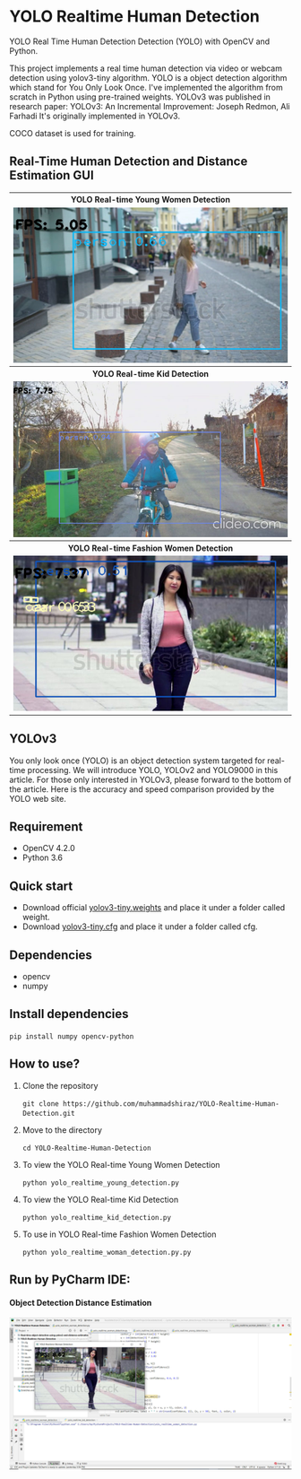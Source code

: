 # YOLO Realtime Human Detection
YOLO Real Time Human Detection Detection (YOLO) with OpenCV and Python.


This project implements a real time human detection via video or webcam detection using yolov3-tiny algorithm. YOLO is a object detection algorithm which stand for You Only Look Once. I've implemented the algorithm from scratch in Python using pre-trained weights. YOLOv3 was published in research paper: YOLOv3: An Incremental Improvement: Joseph Redmon, Ali Farhadi It's originally implemented in YOLOv3.

COCO dataset is used for training.

## Real-Time Human Detection and Distance Estimation GUI

<table>
  <tbody>
	<tr align="center">
		<th><strong>YOLO Real-time Young Women Detection</strong></th>
	</tr>
	<tr align="center">
		<td><img src="results/yolorealtimeyoungdetection.jpg"></td>		
	</tr>
	<tr align="center">
		<th><strong>YOLO Real-time Kid Detection</strong></th>
	</tr>
	<tr align="center">
		<td><img src="results/yolorealtimekiddetection.jpg"></td>		
	</tr>
	<tr align="center">
		<th><strong>YOLO Real-time Fashion Women Detection</strong></th>
	</tr>
	<tr align="center">
		<td><img src="results/yolorealtimewomandetection.jpg"></td>		
	</tr>
</tbody>
</table>

## YOLOv3

You only look once (YOLO) is an object detection system targeted for real-time processing. We will introduce YOLO, YOLOv2 and YOLO9000 in this article. For those only interested in YOLOv3, please forward to the bottom of the article. Here is the accuracy and speed comparison provided by the YOLO web site.

## Requirement
<ul>
<li>OpenCV 4.2.0</li>
<li>Python 3.6</li>
</ul>

## Quick start
<ul>
  <li>Download official <a href="https://pjreddie.com/media/files/yolov3-tiny.weights" rel="nofollow">yolov3-tiny.weights</a> and place it under a folder called weight.</li>
  <li>Download <a href="https://github.com/pjreddie/darknet/blob/master/cfg/yolov3-tiny.cfg">yolov3-tiny.cfg</a> and place it under a folder called cfg.</li>
</ul>

## Dependencies
<ul>
<li>opencv</li>
<li>numpy</li>
</ul>

## Install dependencies
<p><code>pip install numpy opencv-python</code></p>

## How to use?
<ol>
  <li>Clone the repository</li>
  <p><code>git clone https://github.com/muhammadshiraz/YOLO-Realtime-Human-Detection.git</code></p>
</ol>
<ol start="2">
  <li>Move to the directory</li>
  <p><code>cd YOLO-Realtime-Human-Detection</code></p>
</ol>
<ol start="3">
  <li>To view the YOLO Real-time Young Women Detection</li>
  <p><code>python yolo_realtime_young_detection.py</code></p>
</ol>
<ol start="4">
  <li>To view the YOLO Real-time Kid Detection</li>
  <p><code>python yolo_realtime_kid_detection.py</code></p>
</ol>
<ol start="5">
  <li>To use in YOLO Real-time Fashion Women Detection</li>
  <p><code>python yolo_realtime_woman_detection.py.py</code></p>
</ol>

## Run by PyCharm IDE:
 
#### Object Detection Distance Estimation
<img src="results/RunbyPyCharmIDE.jpg">

